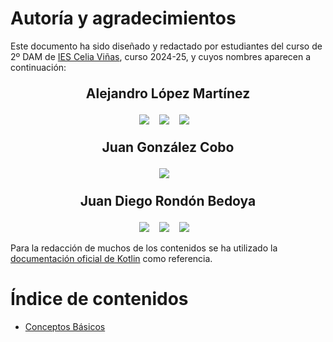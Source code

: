 # Autoría y agradecimientos

Este documento ha sido diseñado y redactado por estudiantes del curso de 2º DAM de [IES Celia Viñas](https://iescelia.org/), curso 2024-25, y cuyos nombres aparecen a continuación:

<div>
	<p align="center" style="font-size: 1.5em;"> 
		<strong>Alejandro López Martínez</strong>
	</p>
	<p align="center"> 
		  <a href="https://github.com/develatter" style="text-decoration: none;">
		    <img src="https://img.shields.io/badge/GitHub-100000?style=for-the-badge&logo=github&logoColor=white" />        
		  </a>&nbsp;&nbsp;
		<a href="https://www.linkedin.com/in/alejandro-lópez-martínez-17268313a/" style="text-decoration: none;">
		    <img src="https://img.shields.io/badge/LinkedIn-0077B5?style=for-the-badge&logo=linkedin&logoColor=white" />        
		</a>&nbsp;&nbsp;
		<a href="https://www.instagram.com/develatter/" style="text-decoration: none;">
		    <img src="https://img.shields.io/badge/Instagram-E4405F?style=for-the-badge&logo=instagram&logoColor=white" />        
		</a>&nbsp;&nbsp;
	</p>
</div>
<div>
	<p align="center" style="font-size: 1.5em;"> 
		<strong>Juan González Cobo</strong>
	</p>
	<p align="center"> 
		  <a href="https://github.com/JuanGonzalezCobo" style="text-decoration: none;">
		    <img src="https://img.shields.io/badge/GitHub-100000?style=for-the-badge&logo=github&logoColor=white" />        
		  </a>&nbsp;&nbsp;
	</p>
</div>
<div>
	<p align="center" style="font-size: 1.5em;"> 
		<strong>Juan Diego Rondón Bedoya</strong>
	</p>
	<p align="center"> 
		  <a href="#" style="text-decoration: none;">
		    <img src="https://img.shields.io/badge/GitHub-100000?style=for-the-badge&logo=github&logoColor=white" />        
		  </a>&nbsp;&nbsp;
		<a href="#" style="text-decoration: none;">
		    <img src="https://img.shields.io/badge/LinkedIn-0077B5?style=for-the-badge&logo=linkedin&logoColor=white" />        
		</a>&nbsp;&nbsp;
		<a href="#" style="text-decoration: none;">
		    <img src="https://img.shields.io/badge/Instagram-E4405F?style=for-the-badge&logo=instagram&logoColor=white" />        
		</a>&nbsp;&nbsp;
	</p>
</div>

Para la redacción de muchos de los contenidos se ha utilizado la [documentación oficial de Kotlin](https://kotlinlang.org/docs/getting-started.html) como referencia.

# Índice de contenidos
- [Conceptos Básicos](Conceptos%20Básicos.md)

